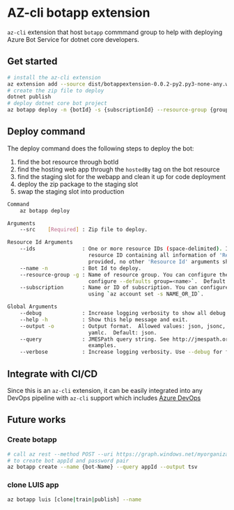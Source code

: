 # AZ-cli botapp extension

<code>az-cli</code> extension that host <code>botapp</code> commmand group to help with deploying Azure Bot Service for dotnet core developers.

## Get started

```bash
# install the az-cli extension
az extension add --source dist/botappextension-0.0.2-py2.py3-none-any.whl
# create the zip file to deploy
dotnet publish
# deploy dotnet core bot project
az botapp deploy -n {botId} -s {subscriptionId} --resource-group {groupName} --src {path_to_zip_file}
```

## Deploy command

The deploy command does the following steps to deploy the bot:

1. find the bot resource through botId
1. find the hosting web app through the <code>hostedBy</code> tag on the bot resource
1. find the staging slot for the webapp and clean it up for code deployment
1. deploy the zip package to the staging slot
1. swap the staging slot into production


```bash
Command
    az botapp deploy

Arguments
    --src    [Required] : Zip file to deploy.

Resource Id Arguments
    --ids               : One or more resource IDs (space-delimited). It should be a complete
                          resource ID containing all information of 'Resource Id' arguments. If
                          provided, no other 'Resource Id' arguments should be specified.
    --name -n           : Bot Id to deploy.
    --resource-group -g : Name of resource group. You can configure the default group using `az
                          configure --defaults group=<name>`.  Default: hailiuprodbots.
    --subscription      : Name or ID of subscription. You can configure the default subscription
                          using `az account set -s NAME_OR_ID`.

Global Arguments
    --debug             : Increase logging verbosity to show all debug logs.
    --help -h           : Show this help message and exit.
    --output -o         : Output format.  Allowed values: json, jsonc, none, table, tsv, yaml,
                          yamlc.  Default: json.
    --query             : JMESPath query string. See http://jmespath.org/ for more information and
                          examples.
    --verbose           : Increase logging verbosity. Use --debug for full debug logs.
```

## Integrate with CI/CD

Since this is an <code>az-cli</code> extension, it can be easily integrated into any DevOps pipeline with <code>az-cli</code> support which includes [Azure DevOps][Azure-DevOps-Az-Cli]

## Future works

### Create botapp

```bash
# call az rest --method POST --uri https://graph.windows.net/myorganization/applications?api-version=1.6 --body @botapp.json --query appId
# to create bot appId and password pair
az botapp create --name {bot-Name} --query appId --output tsv
```

### clone LUIS app

```bash
az botapp luis [clone|train|publish] --name
```

[Azure-DevOps-Az-Cli]: https://docs.microsoft.com/en-us/azure/devops/pipelines/tasks/deploy/azure-cli?view=azure-devops
